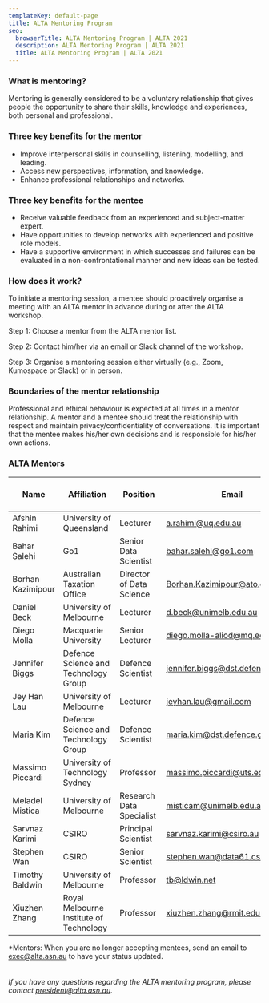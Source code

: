 ```yaml
---
templateKey: default-page
title: ALTA Mentoring Program
seo:
  browserTitle: ALTA Mentoring Program | ALTA 2021
  description: ALTA Mentoring Program | ALTA 2021
  title: ALTA Mentoring Program | ALTA 2021
---
```


### What is mentoring?
Mentoring is generally considered to be a voluntary relationship that gives people the
opportunity to share their skills, knowledge and experiences, both personal and professional.


### Three key benefits for the mentor
* Improve interpersonal skills in counselling, listening, modelling, and leading.
* Access new perspectives, information, and knowledge.
* Enhance professional relationships and networks.

### Three key benefits for the mentee
* Receive valuable feedback from an experienced and subject-matter expert.
* Have opportunities to develop networks with experienced and positive role models. 
* Have a supportive environment in which successes and failures can be evaluated in a non-confrontational manner and new ideas can be tested.

### How does it work?
To initiate a mentoring session, a mentee should proactively organise a meeting with an ALTA mentor in advance during or after the ALTA workshop. 

Step 1: Choose a mentor from the ALTA mentor list.

Step 2: Contact him/her via an email or Slack channel of the workshop. 

Step 3: Organise a mentoring session either virtually (e.g., Zoom, Kumospace or Slack) or in person.

### Boundaries of the mentor relationship
Professional and ethical behaviour is expected at all times in a mentor relationship. A mentor and a mentee should treat the relationship with respect and maintain privacy/confidentiality of conversations. It is important that the mentee makes his/her own decisions and is responsible for his/her own actions. 

### ALTA Mentors
| Name             | Affiliation                             | Position                 | Email                             | Taking Mentees?* |
|------------------------------|-----------------------------------------|--------------------------|-----------------------------------|-----------------|
| Afshin Rahimi    | University of Queensland                | Lecturer                 | a.rahimi@uq.edu.au                | Yes            |
| Bahar Salehi    | Go1                | Senior Data Scientist                 | bahar.salehi@go1.com                |  Yes            |
| Borhan Kazimipour    | Australian Taxation Office                | Director of Data Science                 | Borhan.Kazimipour@ato.gov.au                |  Yes            |
| Daniel Beck      | University of Melbourne                 | Lecturer                 | d.beck@unimelb.edu.au             | Yes            |
| Diego Molla      | Macquarie University                    | Senior Lecturer          | diego.molla-aliod@mq.edu.au       | Yes            |
| Jennifer Biggs   | Defence Science and Technology Group&nbsp;&nbsp;    | Defence Scientist        | jennifer.biggs@dst.defence.gov.au | Yes            |
| Jey Han Lau      | University of Melbourne                 | Lecturer                 | jeyhan.lau@gmail.com              | Yes            |
| Maria Kim        | Defence Science and Technology Group&nbsp;&nbsp;    | Defence Scientist        | maria.kim@dst.defence.gov.au      | Yes            |
| Massimo Piccardi&nbsp;&nbsp;&nbsp;&nbsp;| University of Technology Sydney         | Professor                | massimo.piccardi@uts.edu.au       |  Yes            |
| Meladel Mistica  | University of Melbourne                 | Research Data Specialist&nbsp; | misticam@unimelb.edu.au          |  Yes            |
| Sarvnaz Karimi   | CSIRO                                   | Principal Scientist         | sarvnaz.karimi@csiro.au          | Yes            |
| Stephen Wan      | CSIRO                                   | Senior Scientist         | stephen.wan@data61.csiro.au       |   Yes            |
| Timothy Baldwin  | University of Melbourne                 | Professor                | tb@ldwin.net                      | Yes            |
| Xiuzhen Zhang    | Royal Melbourne Institute of Technology&nbsp;&nbsp; | Professor                | xiuzhen.zhang@rmit.edu.au         | Yes            |

*Mentors: When you are no longer accepting mentees, send an email to exec@alta.asn.au to have your status updated.
<br><br><br>
_If you have any questions regarding the ALTA mentoring program, please contact president@alta.asn.au._